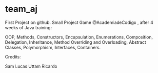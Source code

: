 # team_aj
First Project on github.
Small Project Game @AcademiadeCodigo , after 4 weeks of Java training:

OOP,
Methods, Constructors, Encapsulation, Enumerations,
Composition, Delegation, Inheritance, Method Overriding and Overloading,
Abstract Classes, Polymorphism, Interfaces, Containers.

Credits:

Sam
Lucas
Uttam
Ricardo
